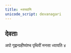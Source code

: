 ```yaml
---
title: +तत्त्वानि 
unicode_script: devanagari  
---
```


## देवताः

अपो गृह्णन्ग्रहीष्यंश्च पृथिवीं मनसा ध्यायति ४

